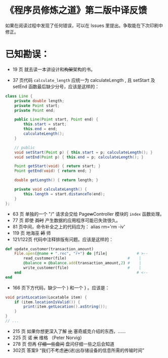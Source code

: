 《程序员修炼之道》第二版中译反馈
======

如果在阅读过程中发现了任何错误，可以在 Issues 里提出。争取能在下次印刷中修正。

已知勘误：
========

* 19 页 就去读一本讲设计和~~构架~~架构的书。

* 37 页代码 `calculate_length` 应统一为 calculateLength , 且 setStart 及 setEnd 函数最后缺少分号，应该是这样的：
```java
class Line {
	private double length;
	private Point start;
	private Point end;

	public Line(Point start, Point end) {
		this.start = start;
		this.end = end;
		calculateLength();
	}

	// public
	void setStart(Point p) { this.start = p; calculateLength(); }
	void setEnd(Point p) { this.end = p; calculateLength(); }

	Point getStart(void) { return start; }
	Point getEnd(void) { return end; }

	double getLength() { return length; }

	private void calculateLength() {
		this.length = start.distanceTo(end);
	}
};
```	
* 63 页 单独的一个 "/" 请求会交给 Page~~w~~Controller 模块的 `index` 函数处理。
* 77 页 即使 ~~其时~~ 产生数据的应用程序可能已失效很久。
* 81 页中间，命令补全之上的代码应为：  alias rm='rm -iv'
* 119 页 地海巫 ~~師~~ 师
* 121/122页 代码中注释排版有问题。应该是这样的：
```ruby
def update_customer(transaction_amount)
	File.open(@name + ".rec", "r+") do |file|             # >--
		read_customer(file)                           #    |
		@balance = @balance.add(transaction_amount,2) #    |
		write_customer(file)                          #    |
	end                                                   # <--
end
```
* 166 页下方代码，缺少一个 ) 和一个 } 。应该是：
```java
void printLocation(Locatable item) {
	if (item.locationIsValid()) {
		print(item.getLocation().asString());
	}
}
// ...
```
* 215 页 如果你想更深入了解 ~~比~~ 塞奇威克介绍的东西，......
* 225 页 诺 ~~米~~ 维格 （Peter Norvig）
* 278 页 但再 ~~仔细一些盘问~~ 盘问仔细一些之后会知道 
* 302页 答案9 “我们不考虑~~迸~~(进)出存储设备的信息所需的传输时间”

